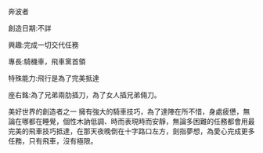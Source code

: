 奔波者

創造日期:不詳

興趣:完成一切交代任務

專長:騎機車，飛車黨首領

特殊能力:飛行是為了完美抵達

座右銘:為了兄弟兩肋插刀，為了女人插兄弟倆刀。

美好世界的創造者之一
擁有強大的騎車技巧，為了達陣在所不惜，身處疲憊，無論在哪都在睡覺，個性木訥低調、時而表現時而安靜，無論多困難的任務都會用最完美的飛車技巧抵達，在那天夜晚倒在十字路口左方，劍指夢想，為愛心完成更多任務，只有飛車，沒有極限。